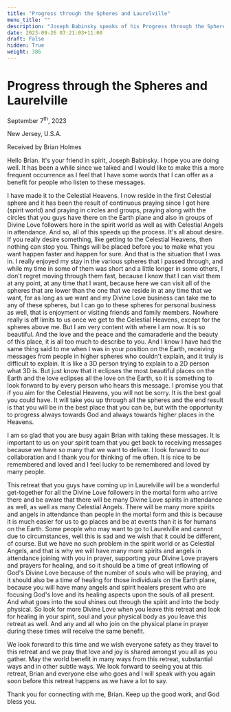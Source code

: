 ```yaml
---
title: "Progress through the Spheres and Laurelville"
menu_title: ""
description: "Joseph Babinsky speaks of his Progress through the Spheres and Laurelville"
date: 2023-09-26 07:21:03+11:00
draft: False
hidden: True
weight: 386
---
```

# Progress through the Spheres and Laurelville  

September 7<sup>th</sup>, 2023

New Jersey, U.S.A.

Received by Brian Holmes  



Hello Brian. It's your friend in spirit, Joseph Babinsky. I hope you are doing well. It has been a while since we talked and I would like to make this a more frequent occurrence as I feel that I have some words that I can offer as a benefit for people who listen to these messages.

I have made it to the Celestial Heavens. I now reside in the first Celestial sphere and it has been the result of continuous praying since I got here (spirit world) and praying in circles and groups, praying along with the circles that you guys have there on the Earth plane and also in groups of Divine Love followers here in the spirit world as well as with Celestial Angels in attendance. And so, all of this speeds up the process. It's all about desire. If you really desire something, like getting to the Celestial Heavens, then nothing can stop you. Things will be placed before you to make what you want happen faster and happen for sure. And that is the situation that I was in. I really enjoyed my stay in the various spheres that I passed through, and while my time in some of them was short and a little longer in some others, I don't regret moving through them fast, because I know that I can visit them at any point, at any time that I want, because here we can visit all of the spheres that are lower than the one that we reside in at any time that we want, for as long as we want and my Divine Love business can take me to any of these spheres, but I can go to these spheres for personal business as well, that is enjoyment or visiting friends and family members. Nowhere really is off limits to us once we get to the Celestial Heavens, except for the spheres above me. But I am very content with where I am now. It is so beautiful. And the love and the peace and the camaraderie and the beauty of this place, it is all too much to describe to you. And I know I have had the same thing said to me when I was in your position on the Earth, receiving messages from people in higher spheres who couldn't explain, and it truly is difficult to explain. It is like a 3D person trying to explain to a 2D person what 3D is. But just know that it eclipses the most beautiful places on the Earth and the love eclipses all the love on the Earth, so it is something to look forward to by every person who hears this message. I promise you that if you aim for the Celestial Heavens, you will not be sorry. It is the best goal you could have. It will take you up through all the spheres and the end result is that you will be in the best place that you can be, but with the opportunity to progress always towards God and always towards higher places in the Heavens. 

I am so glad that you are busy again Brian with taking these messages. It is important to us on your spirit team that you get back to receiving messages because we have so many that we want to deliver. I look forward to our collaboration and I thank you for thinking of me often. It is nice to be remembered and loved and I feel lucky to be remembered and loved by many people.

This retreat that you guys have coming up in Laurelville will be a wonderful get-together for all the Divine Love followers in the mortal form who arrive there and be aware that there will be many Divine Love spirits in attendance as well, as well as many Celestial Angels. There will be many more spirits and angels in attendance than people in the mortal form and this is because it is much easier for us to go places and be at events than it is for humans on the Earth. Some people who may want to go to Laurelville and cannot due to circumstances, well this is sad and we wish that it could be different, of course. But we have no such problem in the spirit world or as Celestial Angels, and that is why we will have many more spirits and angels in attendance joining with you in prayer, supporting your Divine Love prayers and prayers for healing, and so it should be a time of great inflowing of God's Divine Love because of the number of souls who will be praying, and it should also be a time of healing for those individuals on the Earth plane, because you will have many angels and spirit healers present who are focusing God's love and its healing aspects upon the souls of all present. And what goes into the soul shines out through the spirit and into the body physical. So look for more Divine Love when you leave this retreat and look for healing in your spirit, soul and your physical body as you leave this retreat as well. And any and all who join on the physical plane in prayer during these times will receive the same benefit.

We look forward to this time and we wish everyone safety as they travel to this retreat and we pray that love and joy is shared amongst you all as you gather. May the world benefit in many ways from this retreat, substantial ways and in other subtle ways. We look forward to seeing you at this retreat, Brian and everyone else who goes and I will speak with you again soon before this retreat happens as we have a lot to say.

Thank you for connecting with me, Brian. Keep up the good work, and God bless you.